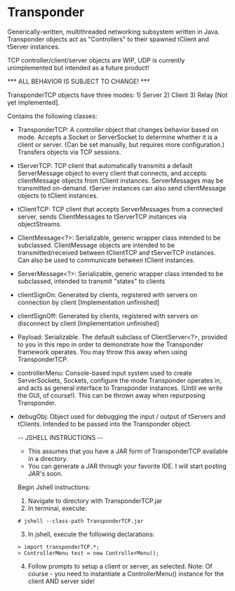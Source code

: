 # Transponder
Generically-written, multithreaded networking subsystem written in Java. Transponder objects act as "Controllers" to their spawned tClient and tServer instances. 

TCP controller/client/server objects are WIP, UDP is currently unimplemented but intended as a future product!

*** ALL BEHAVIOR IS SUBJECT TO CHANGE! ***

TransponderTCP objects have three modes: 1) Server 2) Client 3) Relay [Not yet implemented].

Contains the following classes:

- TransponderTCP: A controller object that changes behavior based on mode. Accepts a Socket or ServerSocket to determine whether it is a client or server. (Can be set manually, but requires more configuration.) Transfers objects via TCP sessions.

- tServerTCP: TCP client that automatically transmits a default ServerMessage object to every client that connects, and accepts clientMessage<?> objects from tClient instances. ServerMessages may be transmitted on-demand. tServer instances can also send clientMessage<?> objects to tClient instances.
    
- tClientTCP: TCP client that accepts ServerMessages from a connected server, sends ClientMessages to tServerTCP instances via objectStreams.

- ClientMessage<?>: Serializable, generic wrapper class intended to be subclassed. ClientMessage objects are intended to be transmitted/received between tClientTCP and tServerTCP instances. Can also be used to communicate between tClient instances.

- ServerMessage<?>: Serializable, generic wrapper class intended to be subclassed, intended to transmit "states" to clients

- clientSignOn: Generated by clients, registered with servers on connection by client [Implementation unfinished]

- clientSignOff: Generated by clients, registered with servers on disconnect by client [Implementation unfinished]

- Payload: Serializable. The default subclass of ClientServer<?>, provided to you in this repo in order to demonstrate how the Transponder framework operates. You may throw this away when using TransponderTCP.

- controllerMenu: Console-based input system used to create ServerSockets, Sockets, configure the mode Transponder operates in, and acts as general interface to Transponder instances. 
(Until we write the GUI, of course!). This can be thrown away when repurposing Transponder.
    
- debugObj: Object used for debugging the input / output of tServers and tClients.
    Intended to be passed into the Transponder object. 
    
    -- JSHELL INSTRUCTIONS --
    * This assumes that you have a JAR form of TransponderTCP available in a directory.
    * You can generate a JAR through your favorite IDE. I will start posting JAR's soon.
    
    Begin Jshell instructions:
	1) Navigate to directory with TransponderTCP.jar
	2) In terminal, execute:
	
	`# jshell --class-path TransponderTCP.jar`

	3) In jshell, execute the following declarations:
	 ```
	 > import transponderTCP.*;
	 > ControllerMenu test = new ControllerMenu();
	 ```
	4) Follow prompts to setup a client or server, as selected.
	Note: Of course - you need to instantiate a ControllerMenu() instance for the client AND server side!

